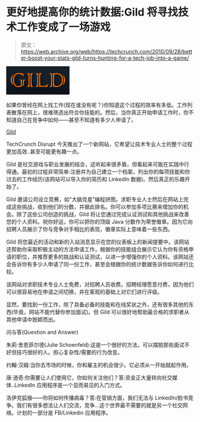 # 更好地提高你的统计数据:Gild 将寻找技术工作变成了一场游戏

> 原文：<https://web.archive.org/web/https://techcrunch.com/2010/09/28/better-boost-your-stats-gild-turns-hunting-for-a-tech-job-into-a-game/>

[![](img/6dede5617b3ec1a3324b2b8365d57f28.png)](https://web.archive.org/web/20230131024118/http://www.gild.com/)

如果你曾经在网上找工作(现在谁没有呢？)你知道这个过程的效率有多低。工作列表散落在网上，很难筛选出符合你技能的。然后，当你真正开始申请工作时，你不知道自己在竞争中如何——甚至不知道有多少人申请了。

[Gild](https://web.archive.org/web/20230131024118/http://www.gild.com/)

TechCrunch Disrupt 今天推出了一个新网站，它希望让技术专业人士的整个过程更加高效..甚至可能更有趣一点。

Gild 是社交游戏与职业发展的结合，这听起来很矛盾，但看起来可能在实践中行得通。最初的过程非常简单:注册并为自己建立一个档案，列出你的每项技能和你过去的工作经历(该网站可以导入你的简历和 LinkedIn 数据)。然后真正的乐趣开始了。

Gild 邀请公司设立竞赛，如“大脑克星”编程拼图。求职专业人士然后在网站上完成这些挑战，收到他们的分数，并据此排名。你可以参加多项比赛来增加你的机会。除了这些公司创造的挑战，Gild 将让您通过完成认证测试和其他挑战来改善您的个人资料。祝你好运，你可以把你的顶级 Java 分数作为荣誉徽章。因为它向招聘人员展示了你与竞争对手相比的表现，徽章实际上意味着一些东西。

Gild 将您最近的活动和新的入站消息显示在您的仪表板上的新闻提要中。该网站还帮助你采取积极主动的方法申请工作，根据你的技能组合展示它认为你有资格申请的职位，并推荐更多的挑战和认证测试，以进一步增强你的个人资料。该网站还会告诉你有多少人申请了同一份工作，甚至会根据你的统计数据告诉你如何进行比较。

该网站对求职技术专业人士免费，对招聘人员收费。招聘经理愿意付费，因为他们可以很容易地在申请之间切换，并在客观的基础上对它们进行评级。

显然，要找到一份工作，除了具备必备的技能和在线奖状之外，还有很多其他的东西(毕竟，网站不能代替你参加面试)。但 Gild 可以很好地帮助最合格的求职者从其他申请中脱颖而出。

问与答(Question and Answer)

朱莉·舍恩菲尔德(Julie Schoenfeld):这是一个很好的方法，可以摆脱那些面试不好但技巧很好的人。担心复杂性/需要的行为改变。

约翰·汉姆:当你去市场的时候，你和雇主的机会很少。它必须从一开始就起作用。

唐·道奇:你需要让人们使用它，你如何关注他们？答:资金正大量转向社交媒体..LinkedIn 应用程序是一个显而易见的入门方式。

洛伊克狐猴——你将如何传播病毒？答:在营销方面，我们无法与 LinkedIn/脸书竞争。我们有很多想法让人们交流，竞争…这个世界最不需要的就是另一个社交网络。计划的一部分是 FB/Linkedin 应用程序。
